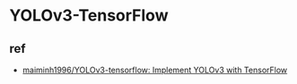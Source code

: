 # YOLOv3-TensorFlow

## ref

- [maiminh1996/YOLOv3-tensorflow: Implement YOLOv3 with TensorFlow](https://github.com/maiminh1996/YOLOv3-tensorflow)